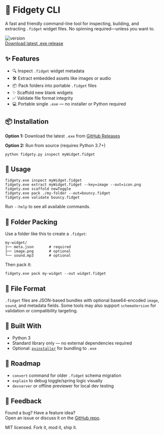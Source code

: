 # 🧩 Fidgety CLI

A fast and friendly command-line tool for inspecting, building, and extracting `.fidget` widget files. No spinning required—unless you want to.

![version](https://img.shields.io/badge/Fidgety%20Status-Alpha-orange)  
[Download latest .exe release](https://github.com/fidgetyfidgets/cli/releases/latest)

## ✨ Features

- 🔍 Inspect `.fidget` widget metadata
- 🛠 Extract embedded assets like images or audio
- 📦 Pack folders into portable `.fidget` files
- ✨ Scaffold new blank widgets
- ✅ Validate file format integrity
- 💻 Portable single `.exe` — no installer or Python required

## 📦 Installation

**Option 1:** Download the latest `.exe` from [GitHub Releases](https://github.com/your-username/fidgety-cli/releases)

**Option 2:** Run from source (requires Python 3.7+)

```
python fidgety.py inspect myWidget.fidget
```

## 🧪 Usage

```
fidgety.exe inspect myWidget.fidget
fidgety.exe extract myWidget.fidget --key=image --out=icon.png
fidgety.exe scaffold newToggle
fidgety.exe pack ./my-folder --out=bouncy.fidget
fidgety.exe validate bouncy.fidget
```

Run `--help` to see all available commands.

## 📁 Folder Packing

Use a folder like this to create a `.fidget`:

```
my-widget/
├── meta.json       # required
├── image.png       # optional
└── sound.mp3       # optional
```

Then pack it:

```
fidgety.exe pack my-widget --out widget.fidget
```

## 📌 File Format

`.fidget` files are JSON-based bundles with optional base64-encoded `image`, `sound`, and metadata fields. Some tools may also support `schemaVersion` for validation or compatibility targeting.

## 🧱 Built With

- Python 3
- Standard library only — no external dependencies required
- Optional: [`pyinstaller`](https://pyinstaller.org/) for bundling to `.exe`

## 🚀 Roadmap

- `convert` command for older `.fidget` schema migration
- `explain` to debug toggle/spring logic visually
- `devserver` or offline previewer for local dev testing

## 📣 Feedback

Found a bug? Have a feature idea?  
Open an issue or discuss it on the [GitHub repo](https://github.com/your-username/fidgety-cli).

MIT licensed. Fork it, mod it, ship it.

